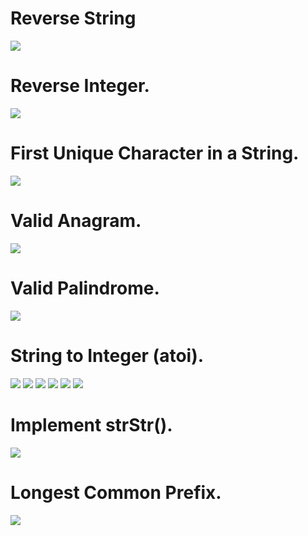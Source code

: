 # Reverse String
<img src="https://user-images.githubusercontent.com/67057523/142768514-731ba860-5544-4f45-8ec1-a0368ba81825.png"/>  

# Reverse Integer.
<img src="https://user-images.githubusercontent.com/67057523/142768631-d9b11d6c-6bb2-410b-87d2-3b9faba8a36e.png" />

# First Unique Character in a String.  
<img src="https://user-images.githubusercontent.com/67057523/142768666-41f2e408-e2f1-4178-bfaa-dad87345e1b2.png" />

# Valid Anagram.  
<img src="https://user-images.githubusercontent.com/67057523/142768688-a41864dd-d879-4482-85cf-470fca3fd02f.png" />

# Valid Palindrome.  
<img src="https://user-images.githubusercontent.com/67057523/142768731-48951421-b891-431e-a051-0941f885607d.png" />

# String to Integer (atoi).  
<img src="https://user-images.githubusercontent.com/67057523/142768769-9df30fc5-d0b0-4b1d-821c-051abae920d6.png" />  
<img src="https://user-images.githubusercontent.com/67057523/142768803-0f30e99c-7814-43da-afb4-dc123462c34b.png" />
<img src="https://user-images.githubusercontent.com/67057523/142768866-729b52c2-128f-4c00-9247-c582c9022edf.png">  
<img src="https://user-images.githubusercontent.com/67057523/142768889-b8d0a0e2-1a8e-4f38-ad09-39de904714e7.png">
<img src="https://user-images.githubusercontent.com/67057523/142768913-d450bbc4-1dc6-4000-be4c-5f9cfd90ffd8.png">
<img src="https://user-images.githubusercontent.com/67057523/142768944-a4ef16bd-6dde-46fe-a657-85bc565a12cb.png">  

# Implement strStr().  
<img src="https://user-images.githubusercontent.com/67057523/142769004-04efc291-f11e-45a0-b0b6-cf9dd6def068.png"/>

# Longest Common Prefix.  
<img src="https://user-images.githubusercontent.com/67057523/142769051-e5ee77bb-5b0f-424b-9883-1e96aed9f6d8.png" />
